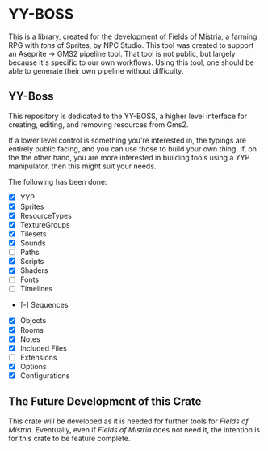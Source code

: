 # YY-BOSS

This is a library, created for the development of [Fields of Mistria](https://twitter.com/FieldsofMistria), a farming RPG with *tons* of Sprites, by NPC Studio. This tool was created to support an Aseprite -> GMS2 pipeline tool. That tool is not public, but largely because it's specific to our own workflows. Using this tool, one should be able to generate their own pipeline without difficulty.

## YY-Boss

This repository is dedicated to the YY-BOSS, a higher level interface for creating, editing, and removing resources from Gms2.

If a lower level control is something you're interested in, the typings are entirely public facing, and you can use those to build your own thing. If, on the the other hand, you are more interested in building tools using a YYP manipulator, then this might suit your needs.

The following has been done:

- [x] YYP
- [x] Sprites
- [x] ResourceTypes
- [x] TextureGroups
- [x] Tilesets
- [x] Sounds
- [ ] Paths
- [x] Scripts
- [x] Shaders
- [ ] Fonts
- [ ] Timelines
- [-] Sequences
- [x] Objects
- [x] Rooms
- [x] Notes
- [X] Included Files
- [ ] Extensions
- [X] Options
- [X] Configurations

## The Future Development of this Crate

This crate will be developed as it is needed for further tools for *Fields of Mistria*. Eventually, even if *Fields of Mistria* does not need it, the intention is for this crate to be feature complete.

